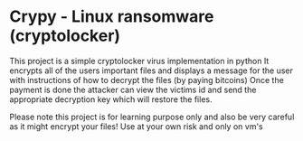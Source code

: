 # Crypy - Linux ransomware (cryptolocker)

This project is a simple cryptolocker virus implementation in python
It encrypts all of the users important files and displays a message for the user with instructions of how to decrypt the files (by paying bitcoins)
Once the payment is done the attacker can view the victims id and send the appropriate decryption key which will restore the files.

Please note this project is for learning purpose only and also be very careful as it might encrypt your files!
Use at your own risk and only on vm's
